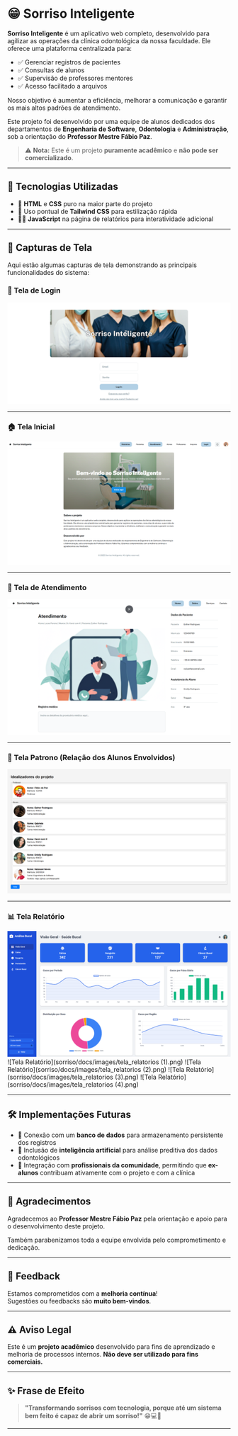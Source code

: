# 😁 Sorriso Inteligente

**Sorriso Inteligente** é um aplicativo web completo, desenvolvido para agilizar as operações da clínica odontológica da nossa faculdade. Ele oferece uma plataforma centralizada para:  

- ✅ Gerenciar registros de pacientes  
- ✅ Consultas de alunos  
- ✅ Supervisão de professores mentores  
- ✅ Acesso facilitado a arquivos  

Nosso objetivo é aumentar a eficiência, melhorar a comunicação e garantir os mais altos padrões de atendimento.  

Este projeto foi desenvolvido por uma equipe de alunos dedicados dos departamentos de **Engenharia de Software**, **Odontologia** e **Administração**, sob a orientação do **Professor Mestre Fábio Paz**.  

> ⚠️ **Nota:** Este é um projeto **puramente acadêmico** e **não pode ser comercializado**.

---

## 🚀 Tecnologias Utilizadas

- 🧱 **HTML** e **CSS** puro na maior parte do projeto  
- 🎨 Uso pontual de **Tailwind CSS** para estilização rápida  
- 🧑‍💻 **JavaScript** na página de relatórios para interatividade adicional  

---

## 📸 Capturas de Tela

Aqui estão algumas capturas de tela demonstrando as principais funcionalidades do sistema:  

### 🔐 Tela de Login  
![Tela Login](sorriso/docs/images/tela_login.png)

---

### 🏠 Tela Inicial  
![Tela Inicial](sorriso/docs/images/tela_inicial.png)

---

### 🦷 Tela de Atendimento  
![Tela Atendimento](sorriso/docs/images/tela_atendimento.png)

---

### 👥 Tela Patrono (Relação dos Alunos Envolvidos)  
![Tela Patrono](sorriso/docs/images/tela_patronos.png)

---

### 📊 Tela Relatório  
![Tela Relatório](sorriso/docs/images/tela_relatorios.png)
![Tela Relatório](sorriso/docs/images/tela_relatorios (1).png)
![Tela Relatório](sorriso/docs/images/tela_relatorios (2).png)
![Tela Relatório](sorriso/docs/images/tela_relatorios (3).png)
![Tela Relatório](sorriso/docs/images/tela_relatorios (4).png)

---



## 🛠️ Implementações Futuras

- 🔗 Conexão com um **banco de dados** para armazenamento persistente dos registros  
- 🧠 Inclusão de **inteligência artificial** para análise preditiva dos dados odontológicos  
- 👥 Integração com **profissionais da comunidade**, permitindo que **ex-alunos** contribuam ativamente com o projeto e com a clínica  

---

## 🤝 Agradecimentos

Agradecemos ao **Professor Mestre Fábio Paz** pela orientação e apoio para o desenvolvimento deste projeto.  

Também parabenizamos toda a equipe envolvida pelo comprometimento e dedicação.  

---

## 📢 Feedback

Estamos comprometidos com a **melhoria contínua**!  
Sugestões ou feedbacks são **muito bem-vindos**.  

---

## ⚠️ Aviso Legal

Este é um **projeto acadêmico** desenvolvido para fins de aprendizado e melhoria de processos internos. **Não deve ser utilizado para fins comerciais.**

---

## ✨ Frase de Efeito

> **"Transformando sorrisos com tecnologia, porque até um sistema bem feito é capaz de abrir um sorriso!"** 😁💻🦷

---

